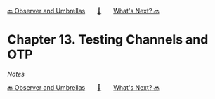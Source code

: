 [🔙 Observer and Umbrellas][previous-chapter]&nbsp;&nbsp;&nbsp;&nbsp;&nbsp;&nbsp;&nbsp;[🏡][readme]&nbsp;&nbsp;&nbsp;&nbsp;&nbsp;&nbsp;&nbsp;[What's Next? 🔜][upcoming-chapter]

# Chapter 13. Testing Channels and OTP

_Notes_

[🔙 Observer and Umbrellas][previous-chapter]&nbsp;&nbsp;&nbsp;&nbsp;&nbsp;&nbsp;&nbsp;[🏡][readme]&nbsp;&nbsp;&nbsp;&nbsp;&nbsp;&nbsp;&nbsp;[What's Next? 🔜][upcoming-chapter]

[readme]: README.md
[previous-chapter]: ch12-observer-and-umbrellas.md
[upcoming-chapter]: ch14-whats-next.md